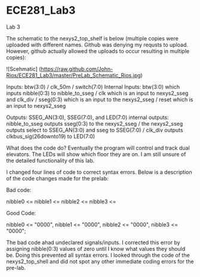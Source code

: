 ECE281_Lab3
===========

Lab 3

The schematic to the nexys2_top_shelf is below (multiple copies were uploaded with different names. Github was denying my requsts to upload. However, github actually allowed the uploads to occur resulting in multiple copies):

![Scehmatic] (https://raw.github.com/John-Rios/ECE281_Lab3/master/PreLab_Schematic_Rios.jpg)

Inputs: btw(3:0) / clk_50m / switch(7:0)
Internal Inputs: btw(3:0) which inputs nibble(0:3) to nibble_to_sseg / clk which is an input to nexys2_sseg and clk_div / sseg(0:3) which is an input to the nexys2_sseg / reset which is an input to nexys2_sseg

Outputs: SSEG_AN(3:0), SSEG(7:0), and LED(7:0)
internal outputs: nibble_to_sseg outputs sseg(0:3) to the nexys2_sseg / the nexys2_sseg outputs select to SSEG_AN(3:0) and sseg to SSEG(7:0) / clk_div outputs clkbus_sig(26downto19) to LED(7:0)

What does the code do? Eventually the program will control and track dual elevators. The LEDs will show which floor they are on. I am still unsure of the detailed functionality of this lab.

I changed four lines of code to correct syntax errors. Below is a description of the code changes made for the prelab:

Bad code:

nibble0 <= 
nibble1 <= 
nibble2 <= 
nibble3 <= 

Good Code: 

nibble0 <= "0000",
nibble1 <= "0000",
nibble2 <= "0000",
nibble3 <= "0000";

The bad code ahad undeclared signals/inputs. I corrected this error by assigning nibble(0:3) values of zero until I know what values they should be. Doing this prevented all syntax errors. I looked through the code of the nexys2_top_shell and did not spot any other immediate coding errors for the pre-lab.

